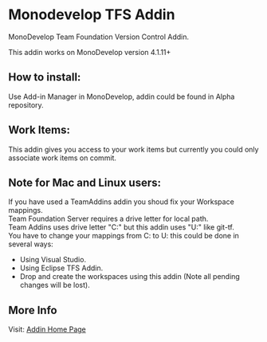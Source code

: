 Monodevelop TFS Addin
=====================

MonoDevelop Team Foundation Version Control Addin.

This addin works on MonoDevelop version 4.1.11+

How to install:
---------------

Use Add-in Manager in MonoDevelop, addin could be found in Alpha repository.

Work Items:
-----------
  This addin gives you access to your work items but currently you could only associate work items on commit.

Note for Mac and Linux users:
-----------------------------
  If you have used a TeamAddins addin you shoud fix your Workspace mappings.  
  Team Foundation Server requires a drive letter for local path.  
  Team Addins uses drive letter "C:" but this addin uses "U:" like git-tf.  
  You have to change your mappings from C: to U: this could be done in several ways:  
  * Using Visual Studio.
  * Using Eclipse TFS Addin.
  * Drop and create the workspaces using this addin (Note all pending changes will be lost).

More Info
---------
Visit: [Addin Home Page](http://indomitable.github.io/monodevelop-tfs-addin) 